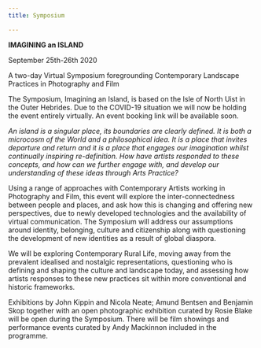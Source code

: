 ```yaml
---
title: Symposium

---
```

**IMAGINING an ISLAND**

September 25th-26th 2020

A two-day Virtual Symposium foregrounding Contemporary Landscape Practices in Photography and Film

The Symposium, Imagining an Island, is based on the Isle of North Uist in the Outer Hebrides. Due to the COVID-19 situation we will now be holding the event entirely virtually. An event booking link will be available soon.

_An island is a singular place, its boundaries are clearly defined. It is both a microcosm of the World and a philosophical idea. It is a place that invites departure and return and it is a place that engages our imagination whilst continually inspiring re-definition. How have artists responded to these concepts, and how can we further engage with, and develop our understanding of these ideas through Arts Practice?_

Using a range of approaches with Contemporary Artists working in Photography and Film, this event will explore the inter-connectedness between people and places, and ask how this is changing and offering new perspectives, due to newly developed technologies and the availability of virtual communication. The Symposium will address our assumptions around identity, belonging, culture and citizenship along with questioning the development of new identities as a result of global diaspora.

We will be exploring Contemporary Rural Life, moving away from the prevalent idealised and nostalgic representations, questioning who is defining and shaping the culture and landscape today, and assessing how artists responses to these new practices sit within more conventional and historic frameworks.

Exhibitions by John Kippin and Nicola Neate; Amund Bentsen and Benjamin Skop together with an open photographic exhibition curated by Rosie Blake will be open during the Symposium. There will be film showings and performance events curated by Andy Mackinnon included in the programme.